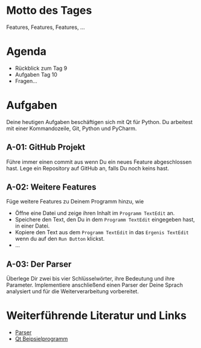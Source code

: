 # Motto des Tages

Features, Features, Features, ...

# Agenda

- Rückblick zum Tag 9
- Aufgaben Tag 10
- Fragen...

# Aufgaben

Deine heutigen Aufgaben beschäftigen sich mit Qt für Python. Du arbeitest mit einer Kommandozeile, Git, Python und PyCharm.

## A-01: GitHub Projekt

Führe immer einen commit aus wenn Du ein neues Feature abgeschlossen hast. Lege ein Repository auf GitHub an, falls Du noch keins hast.

## A-02: Weitere Features

Füge weitere Features zu Deinem Programm hinzu, wie
- Öffne eine Datei und zeige ihren Inhalt im `Programm TextEdit` an.
- Speichere den Text, den Du in dem `Programm TextEdit` eingegeben hast, in einer Datei.
- Kopiere den Text aus dem `Programm TextEdit` in das `Ergenis TextEdit` wenn du auf den `Run Button` klickst.
- ...

## A-03: Der Parser

Überlege Dir zwei bis vier Schlüsselwörter, ihre Bedeutung und ihre Parameter. Implementiere anschließend einen Parser der Deine Sprach analysiert und für die Weiterverarbeitung vorbereitet.

# Weiterführende Literatur und Links

- [Parser](https://de.wikipedia.org/wiki/Parser)
- [Qt Beipsielprogramm](https://doc.qt.io/qtforpython/examples/example_widgets_mainwindows_application.html)
